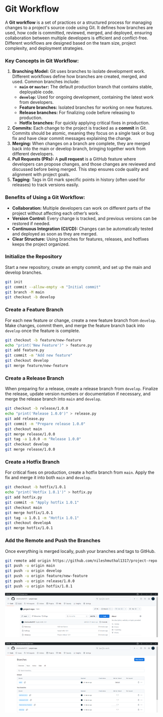 # Git Workflow

A **Git workflow** is a set of practices or a structured process for managing changes to a project's source code using Git. It defines how branches are used, how code is committed, reviewed, merged, and deployed, ensuring collaboration between multiple developers is efficient and conflict-free. Different workflows are designed based on the team size, project complexity, and deployment strategies.

### Key Concepts in Git Workflow:

1. **Branching Model:**
Git uses branches to isolate development work. Different workflows define how branches are created, merged, and used. Common branches include:
    - **`main` or `master`:** The default production branch that contains stable, deployable code.
    - **`develop`:** Used for ongoing development, containing the latest work from developers.
    - **Feature branches:** Isolated branches for working on new features.
    - **Release branches:** For finalizing code before releasing to production.
    - **Hotfix branches:** For quickly applying critical fixes in production.
2. **Commits:**
Each change to the project is tracked as a **commit** in Git. Commits should be atomic, meaning they focus on a single task or bug fix and have clear commit messages explaining the change.
3. **Merging:**
When changes on a branch are complete, they are merged back into the main or develop branch, bringing together work from different developers.
4. **Pull Requests (PRs):**
A **pull request** is a GitHub feature where developers can propose changes, and those changes are reviewed and discussed before being merged. This step ensures code quality and alignment with project goals.
5. **Tagging:**
Tags in Git mark specific points in history (often used for releases) to track versions easily.

### Benefits of Using a Git Workflow:

- **Collaboration:** Multiple developers can work on different parts of the project without affecting each other’s work.
- **Version Control:** Every change is tracked, and previous versions can be restored if needed.
- **Continuous Integration (CI/CD):** Changes can be automatically tested and deployed as soon as they are merged.
- **Clear Structure:** Using branches for features, releases, and hotfixes keeps the project organized.

### Initialize the Repository

Start a new repository, create an empty commit, and set up the main and develop branches.

```bash
git init
git commit --allow-empty -m "Initial commit"
git branch -M main
git checkout -b develop
```

### **Create a Feature Branch**

For each new feature or change, create a new feature branch from `develop`. Make changes, commit them, and merge the feature branch back into `develop` once the feature is complete.

```bash
git checkout -b feature/new-feature
echo "print('New Feature')" > feature.py
git add feature.py
git commit -m "Add new feature"
git checkout develop
git merge feature/new-feature
```

### **Create a Release Branch**

When preparing for a release, create a release branch from `develop`. Finalize the release, update version numbers or documentation if necessary, and merge the release branch into `main` and `develop`.

```bash
git checkout -b release/1.0.0
echo "print('Release 1.0.0')" > release.py
git add release.py
git commit -m "Prepare release 1.0.0"
git checkout main
git merge release/1.0.0
git tag -a 1.0.0 -m "Release 1.0.0"
git checkout develop
git merge release/1.0.0
```

### **Create a Hotfix Branch**

For critical fixes on production, create a hotfix branch from `main`. Apply the fix and merge it into both `main` and `develop`.

```bash
git checkout -b hotfix/1.0.1
echo "print('Hotfix 1.0.1')" > hotfix.py
git add hotfix.py
git commit -m "Apply hotfix 1.0.1"
git checkout main
git merge hotfix/1.0.1
git tag -a 1.0.1 -m "Hotfix 1.0.1"
git checkout developA
git merge hotfix/1.0.1
```

### **Add the Remote and Push the Branches**

Once everything is merged locally, push your branches and tags to GitHub.

```bash
git remote add origin https://github.com/nileshmuthal1317/project-repo.git
git push -u origin main
git push -u origin develop
git push -u origin feature/new-feature
git push -u origin release/1.0.0
git push -u origin hotfix/1.0.1
```

![image2%202.png](image2%202.png)

![image3%201.png](image3%201.png)